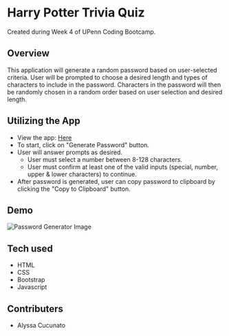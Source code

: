 
# Harry Potter Trivia Quiz
Created during Week 4 of UPenn Coding Bootcamp.

## Overview
This application will generate a random password based on user-selected criteria. User will be prompted to choose a desired length and types of characters to include in the password. Characters in the password will then be randomly chosen in a random order based on user selection and desired length.

## Utilizing the App
- View the app: [Here](https://acucunato.github.io/trivia-quiz/ "Here")
- To start, click on "Generate Password" button.
- User will answer prompts as desired.
  - User must select a number between 8-128 characters.
  - User must confirm at least one of the valid inputs (special, number, upper & lower characters) to continue.
- After password is generated, user can copy password to clipboard by clicking the "Copy to Clipboard" button.

## Demo
![Password Generator Image](assets/images/password-generator-photo.png "Password Generator")
## Tech used
- HTML
- CSS
- Bootstrap
- Javascript
## Contributers
- Alyssa Cucunato